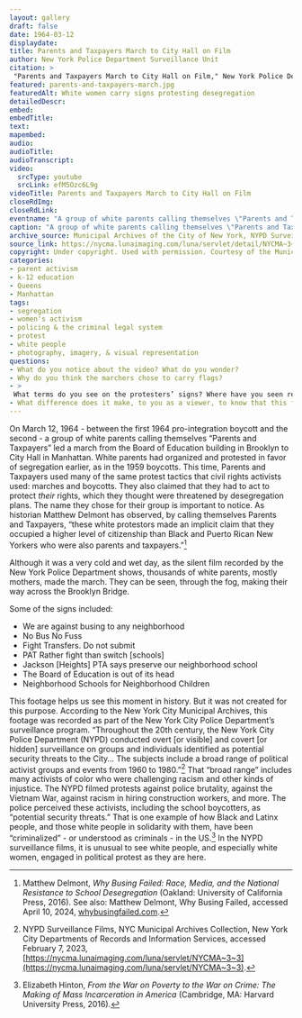 ```yaml
--- 
layout: gallery
draft: false
date: 1964-03-12
displaydate: 
title: Parents and Taxpayers March to City Hall on Film
author: New York Police Department Surveillance Unit
citation: >
 "Parents and Taxpayers March to City Hall on Film," New York Police Department Surveillance Unit, in New York City Civil Rights History Project, Accessed: [Month Day, Year], https://nyccivilrightshistory.org/gallery/parents-and-taxpayers-march.
featured: parents-and-taxpayers-march.jpg
featuredAlt: White women carry signs protesting desegregation
detailedDescr: 
embed:  
embedTitle: 
text: 
mapembed: 
audio: 
audioTitle: 
audioTranscript: 
video: 
  srcType: youtube
  srcLink: efM5Ozc6L9g
videoTitle: Parents and Taxpayers March to City Hall on Film
closeRdImg:
closeRdLink:
eventname: "A group of white parents calling themselves \"Parents and Taxpayers\" lead a march from the Board of Education building in Brooklyn to City Hall in Manhattan."
caption: "A group of white parents calling themselves \"Parents and Taxpayers\" led a march near City Hall to protest desegregation efforts."
archive_source: Municipal Archives of the City of New York, NYPD Surveillance Films
source_link: https://nycma.lunaimaging.com/luna/servlet/detail/NYCMA~3~3~232~1233389:City-Hall,-Police-Department--Paren?sort=identifier%2Ctitle%2Cdate&qvq=q:0171;sort:identifier%2Ctitle%2Cdate;lc:NYCMA~3~3&mi=0&trs=1
copyright: Under copyright. Used with permission. Courtesy of the Municipal Archives, City of New York
categories: 
- parent activism
- k-12 education
- Queens
- Manhattan
tags: 
- segregation
- women's activism
- policing & the criminal legal system
- protest
- white people
- photography, imagery, & visual representation
questions:
- What do you notice about the video? What do you wonder?
- Why do you think the marchers chose to carry flags? 
- >
 What terms do you see on the protesters’ signs? Where have you seen references to “neighborhood schools” in other documents? What did it mean to talk about “neighborhood schools” when many neighborhoods were racially segregated through policies like redlining?
- What difference does it make, to you as a viewer, to know that this footage was recorded by the New York Police Department? How does that affect what we can learn from it? How do you think the participating students and adults would have felt, if they knew they were being recorded by the police? How do you think white parents and young people might have responded, as compared to Black and Puerto Rican parents or young people?
--- 
```


On March 12, 1964 - between the first 1964 pro-integration boycott and the second - a group of white parents calling themselves “Parents and Taxpayers” led a march from the Board of Education building in Brooklyn to City Hall in Manhattan. White parents had organized and protested in favor of segregation earlier, as in the 1959 boycotts. This time, Parents and Taxpayers used many of the same protest tactics that civil rights activists used: marches and boycotts. They also claimed that they had to act to protect *their* rights, which they thought were threatened by desegregation plans. The name they chose for their group is important to notice. As historian Matthew Delmont has observed, by calling themselves Parents and Taxpayers, “these white protestors made an implicit claim that they occupied a higher level of citizenship than Black and Puerto Rican New Yorkers who were also parents and taxpayers.”[^1]

Although it was a very cold and wet day, as the silent film recorded by the New York Police Department shows, thousands of white parents, mostly mothers, made the march. They can be seen, through the fog, making their way across the Brooklyn Bridge.

Some of the signs included:

* We are against busing to any neighborhood
* No Bus No Fuss
* Fight Transfers. Do not submit
* PAT Rather fight than switch [schools]
* Jackson [Heights] PTA says preserve our neighborhood school
* The Board of Education is out of its head
* Neighborhood Schools for Neighborhood Children

This footage helps us see this moment in history. But it was not created for this purpose. According to the New York City Municipal Archives, this footage was recorded as part of the New York City Police Department’s surveillance program. “Throughout the 20th century, the New York City Police Department (NYPD) conducted overt \[or visible\] and covert \[or hidden\]  surveillance on groups and individuals identified as potential security threats to the City… The subjects include a broad range of political activist groups and events from 1960 to 1980.”[^2] That “broad range” includes many activists of color who were challenging racism and other kinds of injustice. The NYPD filmed protests against police brutality, against the Vietnam War, against racism in hiring construction workers, and more. The police perceived these activists, including the school boycotters, as “potential security threats.” That is one example of how Black and Latinx people, and those white people in solidarity with them, have been “criminalized” - or understood as criminals - in the US.[^3] In the NYPD surveillance films, it is unusual to see white people, and especially white women, engaged in political protest as they are here.

[^1]: Matthew Delmont, *Why Busing Failed: Race, Media, and the National Resistance to School Desegregation* (Oakland: University of California Press, 2016). See also: Matthew Delmont, Why Busing Failed, accessed April 10, 2024, [whybusingfailed.com](https://whybusingfailed.com).

[^2]: NYPD Surveillance Films, NYC Municipal Archives Collection, New York City Departments of Records and Information Services, accessed February 7, 2023, [https://nycma.lunaimaging.com/luna/servlet/NYCMA~3~3](https://nycma.lunaimaging.com/luna/servlet/NYCMA~3~3).

[^3]: Elizabeth Hinton, *From the War on Poverty to the War on Crime: The Making of Mass Incarceration in America* (Cambridge, MA: Harvard University Press, 2016).
